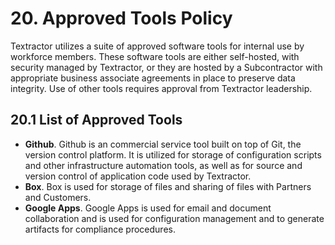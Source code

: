 # 20. Approved Tools Policy

Textractor utilizes a suite of approved software tools for internal use by workforce members. These software tools are either self-hosted, with security managed by Textractor, or they are hosted by a Subcontractor with appropriate business associate agreements in place to preserve data integrity. Use of other tools requires approval from Textractor leadership.

## 20.1 List of Approved Tools

* **Github**. Github is an commercial service tool built on top of Git, the version control platform. It is utilized for storage of configuration scripts and other infrastructure automation tools, as well as for source and version control of application code used by Textractor.
* **Box**. Box is used for storage of files and sharing of files with Partners and Customers.
* **Google Apps**. Google Apps is used for email and document collaboration and is used for configuration management and to generate artifacts for compliance procedures.
